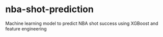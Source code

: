 # nba-shot-prediction
Machine learning model to predict NBA shot success using XGBoost and feature engineering
